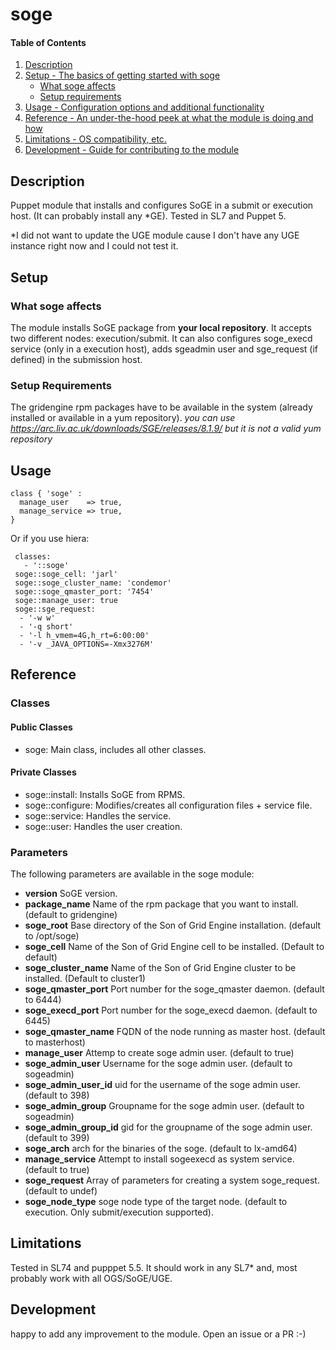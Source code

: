# soge

#### Table of Contents

1. [Description](#description)
1. [Setup - The basics of getting started with soge](#setup)
    * [What soge affects](#what-soge-affects)
    * [Setup requirements](#setup-requirements)
1. [Usage - Configuration options and additional functionality](#usage)
1. [Reference - An under-the-hood peek at what the module is doing and how](#reference)
1. [Limitations - OS compatibility, etc.](#limitations)
1. [Development - Guide for contributing to the module](#development)

## Description

Puppet module that installs and configures SoGE in a submit or execution host.
(It can probably install any *GE).
Tested in SL7 and Puppet 5.

*I did not want to update the UGE module cause I don't have any UGE instance right now and I could not test it.

## Setup

### What soge affects 

The module installs SoGE package from **your local repository**.
It accepts two different nodes: execution/submit.
It can also configures soge_execd service (only in a execution host), adds
sgeadmin user and sge_request (if defined) in the submission host.

### Setup Requirements 

The gridengine rpm packages have to be available in the system (already installed or available in a yum repository).
*you can use https://arc.liv.ac.uk/downloads/SGE/releases/8.1.9/*
*but it is not a valid yum repository*

## Usage

```puppet
class { 'soge' :
  manage_user    => true,
  manage_service => true,
}
```

Or if you use hiera:

```puppet
 classes:
   - '::soge'
 soge::soge_cell: 'jarl'
 soge::soge_cluster_name: 'condemor'
 soge::soge_qmaster_port: '7454'
 soge::manage_user: true
 soge::sge_request:
  - '-w w'
  - '-q short'
  - '-l h_vmem=4G,h_rt=6:00:00'
  - '-v _JAVA_OPTIONS=-Xmx3276M'
```


## Reference

### Classes

#### Public Classes

* soge: Main class, includes all other classes.

#### Private Classes

* soge::install: Installs SoGE from RPMS.
* soge::configure: Modifies/creates all configuration files + service file.
* soge::service: Handles the service.
* soge::user: Handles the user creation.

### Parameters

The following parameters are available in the soge module:

* **version**
   SoGE version.
* **package_name**
   Name of the rpm package that you want to install. (default to gridengine)
* **soge_root**
   Base directory of the Son of Grid Engine installation. (default to /opt/soge)
* **soge_cell**
   Name of the Son of Grid Engine cell to be installed. (Default to default)
* **soge_cluster_name**
   Name of the Son of Grid Engine cluster to be installed. (Default to cluster1)
* **soge_qmaster_port**
   Port number for the soge_qmaster daemon. (default to 6444)
* **soge_execd_port**
   Port number for the soge_execd daemon. (default to 6445)
* **soge_qmaster_name**
   FQDN of the node running as master host. (default to masterhost)
* **manage_user**
   Attemp to create soge admin user. (default to true)
* **soge_admin_user**
   Username for the soge admin user. (default to sogeadmin)
* **soge_admin_user_id**
   uid for the username of the soge admin user. (default to 398)
* **soge_admin_group**
   Groupname for the soge admin user. (default to sogeadmin)
* **soge_admin_group_id**
   gid for the groupname of the soge admin user. (default to 399)
* **soge_arch**
   arch for the binaries of the soge. (default to lx-amd64)
* **manage_service**
   Attempt to install sogeexecd as system service. (default to true)
* **soge_request**
   Array of parameters for creating a system soge_request. (default to undef)
* **soge_node_type**
   soge node type of the target node. (default to execution. Only submit/execution supported).

## Limitations

Tested in SL74 and pupppet 5.5.
It should work in any SL7* and, most probably work with all OGS/SoGE/UGE.

## Development

happy to add any improvement to the module. Open an issue or a PR :-)
